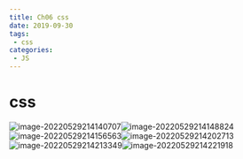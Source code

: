 ```yaml
---
title: Ch06 css
date: 2019-09-30
tags:
 - css
categories:
 - JS
---
```


# css

![image-20220529214140707](https://markdown-1301334775.cos.eu-frankfurt.myqcloud.com/image-20220529214140707.png)![image-20220529214148824](https://markdown-1301334775.cos.eu-frankfurt.myqcloud.com/image-20220529214148824.png)![image-20220529214156563](https://markdown-1301334775.cos.eu-frankfurt.myqcloud.com/image-20220529214156563.png)![image-20220529214202713](https://markdown-1301334775.cos.eu-frankfurt.myqcloud.com/image-20220529214202713.png)![image-20220529214213349](https://markdown-1301334775.cos.eu-frankfurt.myqcloud.com/image-20220529214213349.png)![image-20220529214221918](https://markdown-1301334775.cos.eu-frankfurt.myqcloud.com/image-20220529214221918.png)